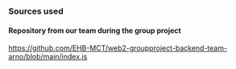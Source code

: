 ### Sources used

#### Repository from our team during the group project

https://github.com/EHB-MCT/web2-groupproject-backend-team-arno/blob/main/index.js
